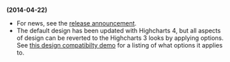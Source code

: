 **(2014-04-22)**
        
- For news, see the [release announcement](/component/content/article/2-news/134-announcing-highcharts-4/).
- The default design has been updated with Highcharts 4, but all aspects of design can be reverted to the Highcharts 3 looks by applying options. See [this design compatibilty demo](http://jsfiddle.net/highcharts/Y5ak7/) for a listing of what options it applies to.